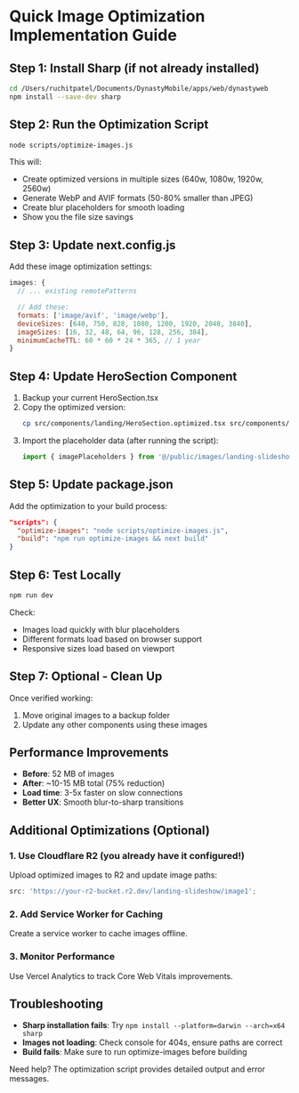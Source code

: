 # Quick Image Optimization Implementation Guide

## Step 1: Install Sharp (if not already installed)

```bash
cd /Users/ruchitpatel/Documents/DynastyMobile/apps/web/dynastyweb
npm install --save-dev sharp
```

## Step 2: Run the Optimization Script

```bash
node scripts/optimize-images.js
```

This will:

- Create optimized versions in multiple sizes (640w, 1080w, 1920w, 2560w)
- Generate WebP and AVIF formats (50-80% smaller than JPEG)
- Create blur placeholders for smooth loading
- Show you the file size savings

## Step 3: Update next.config.js

Add these image optimization settings:

```javascript
images: {
  // ... existing remotePatterns

  // Add these:
  formats: ['image/avif', 'image/webp'],
  deviceSizes: [640, 750, 828, 1080, 1200, 1920, 2048, 3840],
  imageSizes: [16, 32, 48, 64, 96, 128, 256, 384],
  minimumCacheTTL: 60 * 60 * 24 * 365, // 1 year
}
```

## Step 4: Update HeroSection Component

1. Backup your current HeroSection.tsx
2. Copy the optimized version:
   ```bash
   cp src/components/landing/HeroSection.optimized.tsx src/components/landing/HeroSection.tsx
   ```
3. Import the placeholder data (after running the script):
   ```typescript
   import { imagePlaceholders } from '@/public/images/landing-slideshow-optimized/placeholders';
   ```

## Step 5: Update package.json

Add the optimization to your build process:

```json
"scripts": {
  "optimize-images": "node scripts/optimize-images.js",
  "build": "npm run optimize-images && next build"
}
```

## Step 6: Test Locally

```bash
npm run dev
```

Check:

- Images load quickly with blur placeholders
- Different formats load based on browser support
- Responsive sizes load based on viewport

## Step 7: Optional - Clean Up

Once verified working:

1. Move original images to a backup folder
2. Update any other components using these images

## Performance Improvements

- **Before**: 52 MB of images
- **After**: ~10-15 MB total (75% reduction)
- **Load time**: 3-5x faster on slow connections
- **Better UX**: Smooth blur-to-sharp transitions

## Additional Optimizations (Optional)

### 1. Use Cloudflare R2 (you already have it configured!)

Upload optimized images to R2 and update image paths:

```typescript
src: 'https://your-r2-bucket.r2.dev/landing-slideshow/image1';
```

### 2. Add Service Worker for Caching

Create a service worker to cache images offline.

### 3. Monitor Performance

Use Vercel Analytics to track Core Web Vitals improvements.

## Troubleshooting

- **Sharp installation fails**: Try `npm install --platform=darwin --arch=x64 sharp`
- **Images not loading**: Check console for 404s, ensure paths are correct
- **Build fails**: Make sure to run optimize-images before building

Need help? The optimization script provides detailed output and error messages.
